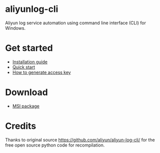# aliyunlog-cli
Aliyun log service automation using command line interface (CLI) for Windows.

# Get started
- [Installation guide](https://github.com/kokleong98/aliyunlog-cli/blob/master/docs/install.md)
- [Quick start](https://github.com/kokleong98/aliyunlog-cli/blob/master/docs/quick.md)
- [How to generate access key](https://github.com/kokleong98/aliyunlog-cli/blob/master/docs/access.md)

# Download 
- [MSI package](https://github.com/kokleong98/aliyunlog-cli/releases)

# Credits
Thanks to original source https://github.com/aliyun/aliyun-log-cli/ for the free open source python code for recompilation.
